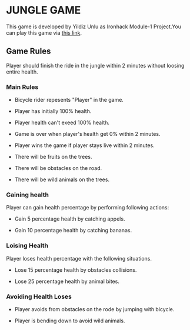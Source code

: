 # JUNGLE GAME

This game is developed by Yildiz Unlu as Ironhack Module-1 Project.You can play this game
via [this link](https://yildizzor.github.io/jungle_game/).

## Game Rules

Player should finish the ride in the jungle within 2 minutes without loosing entire health.

### Main Rules

- Bicycle rider repesents "Player" in the game.

- Player has initially 100% health.

- Player health can't exeed 100% health.

- Game is over when player's health get 0% within 2 minutes.

- Player wins the game if player stays live within 2 minutes.

- There will be fruits on the trees.

- There will be obstacles on the road.

- There will be wild animals on the trees.

### Gaining health

Player can gain health percentage by performing following actions:

- Gain 5 percentage health by catching appels.

- Gain 10 percentage health by catching bananas.

### Loising Health

Player loses health percentage with the following situations.

- Lose 15 percentage health by obstacles collisions.

- Lose 25 percentage health by animal bites.

### Avoiding Health Loses

- Player avoids from obstacles on the rode by jumping with bicycle.

- Player is bending down to avoid wild animals.
